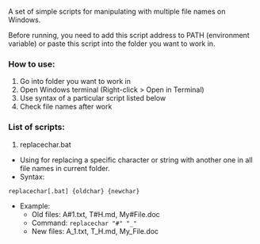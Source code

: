 A set of simple scripts for manipulating with multiple file names on Windows.

Before running, you need to add this script address to PATH (environment variable) or paste this script into the folder you want to work in.

### How to use:
1. Go into folder you want to work in
2. Open Windows terminal (Right-click > Open in Terminal)
3. Use syntax of a particular script listed below
4. Check file names after work

### List of scripts:
1. replacechar.bat
- Using for replacing a specific character or string with another one in all file names in current folder.
- Syntax:
```
replacechar[.bat] {oldchar} {newchar}
```
- Example:
    * Old files: A#1.txt, T#H.md, My#File.doc
    * Command: ```replacechar "#" "_"```
    * New files: A_1.txt, T_H.md, My_File.doc